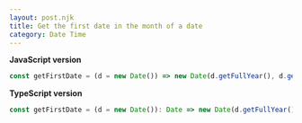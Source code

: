 ```yaml
---
layout: post.njk
title: Get the first date in the month of a date
category: Date Time
---
```


**JavaScript version**

```js
const getFirstDate = (d = new Date()) => new Date(d.getFullYear(), d.getMonth(), 1);
```

**TypeScript version**

```js
const getFirstDate = (d = new Date()): Date => new Date(d.getFullYear(), d.getMonth(), 1);
```
